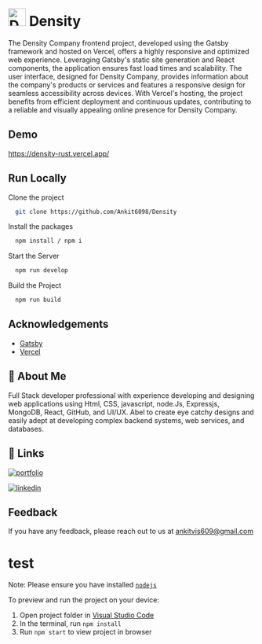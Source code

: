 
# <img src="https://density-rust.vercel.app/frame.svg" width="36" height="36" alt="Density" /> Density

The Density Company frontend project, developed using the Gatsby framework and hosted on Vercel, offers a highly responsive and optimized web experience. Leveraging Gatsby's static site generation and React components, the application ensures fast load times and scalability. The user interface, designed for Density Company, provides information about the company's products or services and features a responsive design for seamless accessibility across devices. With Vercel's hosting, the project benefits from efficient deployment and continuous updates, contributing to a reliable and visually appealing online presence for Density Company.

## Demo

https://density-rust.vercel.app/
## Run Locally

Clone the project

```bash
  git clone https://github.com/Ankit6098/Density
```

Install the packages

```bash
  npm install / npm i
```

Start the Server

```bash
  npm run develop
```

Build the Project

```bash
  npm run build
```
## Acknowledgements

 - [Gatsby](https://www.gatsbyjs.com/docs)
 - [Vercel](https://vercel.com/docs)


## 🚀 About Me

Full Stack developer professional with experience developing and designing web applications using Html, CSS, javascript, node.Js, Expressjs, MongoDB, React, GitHub, and UI/UX. Abel to create eye catchy designs and easily adept at developing complex backend systems, web services, and databases.


## 🔗 Links
[![portfolio](https://img.shields.io/badge/my_portfolio-000?style=for-the-badge&logo=ko-fi&logoColor=white)](https://ankithub.vercel.app/)

[![linkedin](https://img.shields.io/badge/linkedin-0A66C2?style=for-the-badge&logo=linkedin&logoColorwhite=)](https://www.linkedin.com/in/ankit-vishwakarma-6531221b0/)


## Feedback

If you have any feedback, please reach out to us at ankitvis609@gmail.com


  # test

  Note: Please ensure you have installed <code><a href="https://nodejs.org/en/download/">nodejs</a></code>

  To preview and run the project on your device:
  1) Open project folder in <a href="https://code.visualstudio.com/download">Visual Studio Code</a>
  2) In the terminal, run `npm install`
  3) Run `npm start` to view project in browser
  
